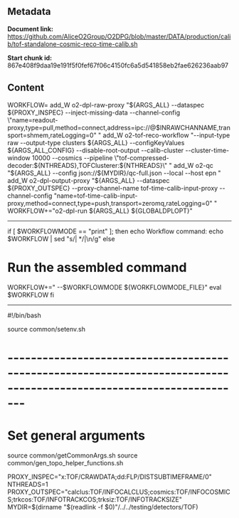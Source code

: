 ## Metadata

**Document link:** https://github.com/AliceO2Group/O2DPG/blob/master/DATA/production/calib/tof-standalone-cosmic-reco-time-calib.sh

**Start chunk id:** 867e408f9daa19e191f5f0fef67f06c4150fc6a5d541858eb2fae626236aab97

## Content

WORKFLOW=
add_W o2-dpl-raw-proxy "${ARGS_ALL} --dataspec ${PROXY_INSPEC} --inject-missing-data --channel-config \"name=readout-proxy,type=pull,method=connect,address=ipc://@$INRAWCHANNAME,transport=shmem,rateLogging=0\" "
add_W o2-tof-reco-workflow "--input-type raw --output-type clusters ${ARGS_ALL} --configKeyValues ${ARGS_ALL_CONFIG} --disable-root-output --calib-cluster --cluster-time-window 10000 --cosmics --pipeline \"tof-compressed-decoder:${NTHREADS},TOFClusterer:${NTHREADS}\" "
add_W o2-qc "${ARGS_ALL} --config json://${MYDIR}/qc-full.json --local --host epn "
add_W o2-dpl-output-proxy "${ARGS_ALL} --dataspec ${PROXY_OUTSPEC} --proxy-channel-name tof-time-calib-input-proxy --channel-config \"name=tof-time-calib-input-proxy,method=connect,type=push,transport=zeromq,rateLogging=0\" "
WORKFLOW+="o2-dpl-run ${ARGS_ALL} ${GLOBALDPLOPT}"

---

if [ $WORKFLOWMODE == "print" ]; then
  echo Workflow command:
  echo $WORKFLOW | sed "s/| */|\n/g"
else
  # Run the assembled command
  WORKFLOW+=" --$WORKFLOWMODE ${WORKFLOWMODE_FILE}"
  eval $WORKFLOW
fi

---

#!/bin/bash

source common/setenv.sh

# ---------------------------------------------------------------------------------------------------------------------
# Set general arguments
source common/getCommonArgs.sh
source common/gen_topo_helper_functions.sh

PROXY_INSPEC="x:TOF/CRAWDATA;dd:FLP/DISTSUBTIMEFRAME/0"
NTHREADS=1
PROXY_OUTSPEC="calclus:TOF/INFOCALCLUS;cosmics:TOF/INFOCOSMICS;trkcos:TOF/INFOTRACKCOS;trksiz:TOF/INFOTRACKSIZE"
MYDIR=$(dirname "$(readlink -f $0)"/../../testing/detectors/TOF)